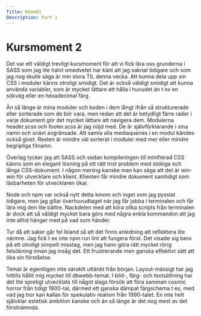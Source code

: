 ```yaml
---
Title: Kmom01
Description: Part 1
---
```


Kursmoment 2
==================
    
Det var ett väldigt trevligt kursmoment för att vi fick lära oss grunderna i SASS som jag lite 
halvt omedvetet har känt att jag saknat tidigare och som jag nog skulle säga är min stora TIL denna vecka. Att kunna dela upp sin CSS i moduler känns otroligt smidigt. Det är också väldigt smidigt att kunna använda variabler, som är mycket lättare att hålla i huvudet än t ex en sökväg eller en hexadecimal färg.

Än så länge är mina moduler och koden i dem långt ifrån så strukturerade eller sorterade som de bör vara, men redan att det är betydligt färre rader i varje dokument gör det mycket lättare att navigera dem. Modulerna header.scss och footer.scss är jag nöjd med. De är självförklarande i sina namn och snävt avgränsade. Att samla alla mediaqueries i en modul kändes också givet. Resten är mindre väl sorterat i moduler med mer eller mindre begripliga filnamn.

Överlag tycker jag att SASS och sedan kompileringen till minifierad CSS känns som en elegant lösning på ett rätt trist problem med stökiga och långa CSS-dokument. I någon mening kanske man kan säga att det är win-win för utvecklare och klient. Klienten får mindre dokument samtidigt som läsbarheten för utvecklaren ökar.

Node och npm var också nytt detta kmom och inget som jag pysslat tidigare, men jag gillar 
överhuvudtaget när jag får jobba i terminalen och får lära mig den lite bättre. Nackdelen med att köra olika scripts från terminalen är dock att så väldigt mycket bara görs med några enkla kommandon att jag inte alltid hänger med på vad som händer. 

Tur då att saker går fel ibland så att det finns anledning att reflektera lite närmre. Jag fick t ex inte npm run lint att fungera först. Det visade sig bero på ett otroligt simpelt misstag, men jag hann göra rätt mycket rörig felsökning innan jag insåg det. Ett frustrerande men ganska effektivt sätt att öka sin förståelse.

Temat är egentligen inte särskilt uttänkt från början. Layout-mässigt har jag hittills hållit mig mycket till dbwebb-temat. I bild-, färg- och textsättning har det lite spretigt utvecklats till något slags försök att föra samman cosmic horror från tidigt 1900-tal, därmed ett ganska dämpat färgschema t ex, med vad jag tror kan kallas för spekulativ realism från 1990-talet. En inte helt självklar estetisk ambition kanske och än så länge är det nog mest av det förstnämnda.
